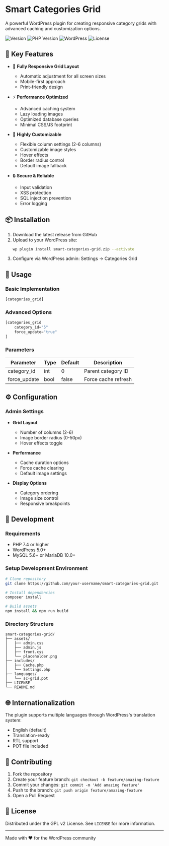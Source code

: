 # Smart Categories Grid

A powerful WordPress plugin for creating responsive category grids with advanced caching and customization options.

![Version](https://img.shields.io/badge/version-1.3-blue.svg)
![PHP Version](https://img.shields.io/badge/PHP-7.4+-purple.svg)
![WordPress](https://img.shields.io/badge/WordPress-5.0+-green.svg)
![License](https://img.shields.io/badge/license-GPL%20v2-yellow.svg)

## 🚀 Key Features

- 📱 **Fully Responsive Grid Layout**
  - Automatic adjustment for all screen sizes
  - Mobile-first approach
  - Print-friendly design

- ⚡ **Performance Optimized**
  - Advanced caching system
  - Lazy loading images
  - Optimized database queries
  - Minimal CSS/JS footprint

- 🎨 **Highly Customizable**
  - Flexible column settings (2-6 columns)
  - Customizable image styles
  - Hover effects
  - Border radius control
  - Default image fallback

- 🔒 **Secure & Reliable**
  - Input validation
  - XSS protection
  - SQL injection prevention
  - Error logging

## 📦 Installation

1. Download the latest release from GitHub
2. Upload to your WordPress site:
   ```bash
   wp plugin install smart-categories-grid.zip --activate
   ```
3. Configure via WordPress admin: Settings → Categories Grid

## 🎯 Usage

### Basic Implementation
```php
[categories_grid]
```

### Advanced Options
```php
[categories_grid 
    category_id="5" 
    force_update="true"
]
```

### Parameters
| Parameter | Type | Default | Description |
|-----------|------|---------|-------------|
| category_id | int | 0 | Parent category ID |
| force_update | bool | false | Force cache refresh |

## ⚙️ Configuration

### Admin Settings
- **Grid Layout**
  - Number of columns (2-6)
  - Image border radius (0-50px)
  - Hover effects toggle

- **Performance**
  - Cache duration options
  - Force cache clearing
  - Default image settings

- **Display Options**
  - Category ordering
  - Image size control
  - Responsive breakpoints

## 🔧 Development

### Requirements
- PHP 7.4 or higher
- WordPress 5.0+
- MySQL 5.6+ or MariaDB 10.0+

### Setup Development Environment
```bash
# Clone repository
git clone https://github.com/your-username/smart-categories-grid.git

# Install dependencies
composer install

# Build assets
npm install && npm run build
```

### Directory Structure
```
smart-categories-grid/
├── assets/
│   ├── admin.css
│   ├── admin.js
│   ├── front.css
│   └── placeholder.png
├── includes/
│   ├── Cache.php
│   └── Settings.php
├── languages/
│   └── sc-grid.pot
├── LICENSE
└── README.md
```

## 🌐 Internationalization

The plugin supports multiple languages through WordPress's translation system:

- English (default)
- Translation-ready
- RTL support
- POT file included

## 🤝 Contributing

1. Fork the repository
2. Create your feature branch: `git checkout -b feature/amazing-feature`
3. Commit your changes: `git commit -m 'Add amazing feature'`
4. Push to the branch: `git push origin feature/amazing-feature`
5. Open a Pull Request

## 📝 License

Distributed under the GPL v2 License. See `LICENSE` for more information.

---

Made with ❤️ for the WordPress community

